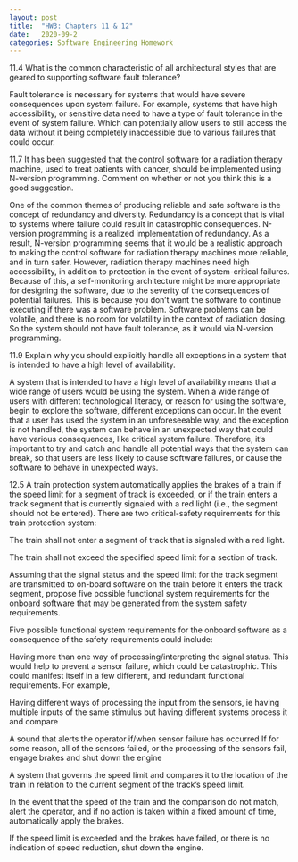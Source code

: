 ```yaml
---
layout: post
title:  "HW3: Chapters 11 & 12"
date:   2020-09-2
categories: Software Engineering Homework
---
```

11.4 What is the common characteristic of all architectural styles that are geared to supporting software fault tolerance?

Fault tolerance is necessary for systems that would have severe consequences upon system failure. For example, systems that have high accessibility, or sensitive data need to have a type of fault tolerance in the event of system failure. Which can potentially allow users to still access the data without it being completely inaccessible due to various failures that could occur.


11.7 It has been suggested that the control software for a radiation therapy machine, used to treat patients with cancer, should be implemented using N-version programming. Comment on whether or not you think this is a good suggestion.

One of the common themes of producing reliable and safe software is the concept of redundancy and diversity. Redundancy is a concept that is vital to systems where failure could result in catastrophic consequences. N-version programming is a realized implementation of redundancy. As a result, N-version programming seems that it would be a realistic approach to making the control software for radiation therapy machines more reliable, and in turn safer. However, radiation therapy machines need high accessibility, in addition to protection in the event of system-critical failures. Because of this, a self-monitoring architecture might be more appropriate for designing the software, due to the severity of the consequences of potential failures. This is because you don’t want the software to continue executing if there was a software problem. Software problems can be volatile, and there is no room for volatility in the context of radiation dosing. So the system should not have fault tolerance, as it would via N-version programming.

11.9 Explain why you should explicitly handle all exceptions in a system that is intended to have a high level of availability.

A system that is intended to have a high level of availability means that a wide range of users would be using the system. When a wide range of users with different technological literacy, or reason for using the software, begin to explore the software, different exceptions can occur. In the event that a user has used the system in an unforeseeable way, and the exception is not handled, the system can behave in an unexpected way that could have various consequences, like critical system failure. Therefore, it’s important to try and catch and handle all potential ways that the system can break, so that users are less likely to cause software failures, or cause the software to behave in unexpected ways.


12.5 A train protection system automatically applies the brakes of a train if the speed limit for a segment of track is exceeded, or if the train enters a track segment that is currently signaled with a red light (i.e., the segment should not be entered). There are two critical-safety requirements for this train protection system:

The train shall not enter a segment of track that is signaled with a red light.

The train shall not exceed the specified speed limit for a section of track.

Assuming that the signal status and the speed limit for the track segment are transmitted to on-board software on the train before it enters the track segment, propose five possible functional system requirements for the onboard software that may be generated from the system safety requirements.

Five possible functional system requirements for the onboard software as a consequence of the safety requirements could include:


Having more than one way of processing/interpreting the signal status. This would help to prevent a sensor failure, which could be catastrophic. This could manifest itself in a few different, and redundant functional requirements. For example,

Having different ways of processing the input from the sensors, ie having multiple inputs of the same stimulus but having different systems process it and compare

A sound that alerts the operator if/when sensor failure has occurred
If for some reason, all of the sensors failed, or the processing of the sensors fail, engage brakes and shut down the engine

A system that governs the speed limit and compares it to the location of the train in relation to the current segment of the track’s speed limit.

In the event that the speed of the train and the comparison do not match, alert the operator, and if no action is taken within a fixed amount of time, automatically apply the brakes.

If the speed limit is exceeded and the brakes have failed, or there is no indication of speed reduction, shut down the engine.
